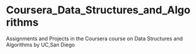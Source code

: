 # Coursera_Data_Structures_and_Algorithms
Assignments and Projects in the Coursera course on Data Structures and Algorithms by UC,San Diego 
